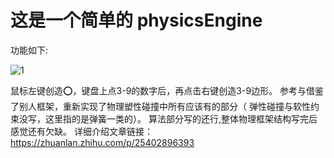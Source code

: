 # 这是一个简单的 physicsEngine 

功能如下:

![1](https://github.com/user-attachments/assets/411a701c-d24d-431e-acd8-7d1e322d27da)

鼠标左键创造⭕，键盘上点3-9的数字后，再点击右键创造3-9边形。
参考与借鉴了别人框架，重新实现了物理塑性碰撞中所有应该有的部分（ 弹性碰撞与软性约束没写，这里指的是弹簧一类的）。
算法部分写的还行,整体物理框架结构写完后感觉还有欠缺。
详细介绍文章链接：
https://zhuanlan.zhihu.com/p/25402896393
